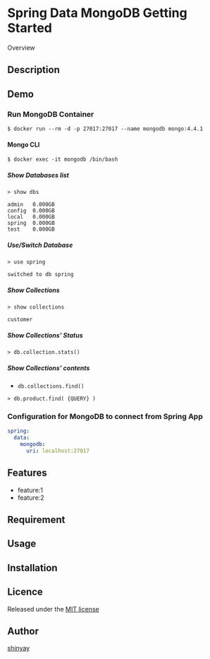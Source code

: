 # Spring Data MongoDB Getting Started

Overview

## Description

## Demo
### Run MongoDB Container
```shell script
$ docker run --rm -d -p 27017:27017 --name mongodb mongo:4.4.1
```

#### Mongo CLI

```shell script
$ docker exec -it mongodb /bin/bash
```

##### Show Databases list

```shell script
> show dbs

admin   0.000GB
config  0.000GB
local   0.000GB
spring  0.000GB
test    0.000GB
```

##### Use/Switch Database

```shell script
> use spring

switched to db spring
```
##### Show Collections

```shell script
> show collections

customer
```

##### Show Collections' Status

```shell script
> db.collection.stats()
```

##### Show Collections' contents

- `db.collections.find()`

```shell script
> db.product.find( {QUERY} )
```

### Configuration for MongoDB to connect from Spring App
```yaml
spring:
  data:
    mongodb:
      uri: localhost:27017
```


## Features

- feature:1
- feature:2

## Requirement

## Usage

## Installation

## Licence

Released under the [MIT license](https://gist.githubusercontent.com/shinyay/56e54ee4c0e22db8211e05e70a63247e/raw/34c6fdd50d54aa8e23560c296424aeb61599aa71/LICENSE)

## Author

[shinyay](https://github.com/shinyay)
